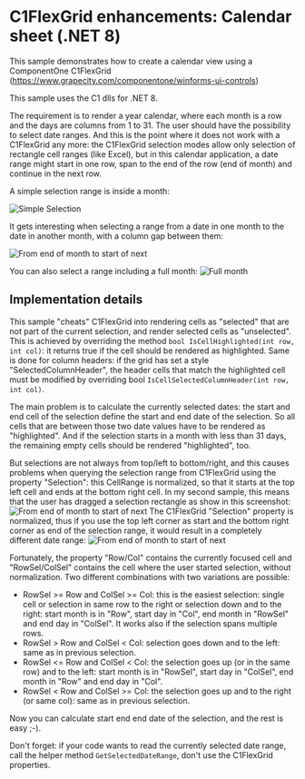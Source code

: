 # C1FlexGrid enhancements: Calendar sheet (.NET 8)

This sample demonstrates how to create a calendar view using a ComponentOne C1FlexGrid (https://www.grapecity.com/componentone/winforms-ui-controls)

This sample uses the C1 dlls for .NET 8.

The requirement is to render a year calendar, where each month is a row and the days are columns from 1 to 31. The user should have the possibility
to select date ranges. And this is the point where it does not work with a C1FlexGrid any more: the C1FlexGrid selection modes allow only selection of rectangle cell ranges (like Excel), 
but in this  calendar application, a date range might start in one row, span to the end of the row (end of month) and continue in the next row.


A simple selection range is inside a month:

![Simple Selection](images/same_month.png)

It gets interesting when selecting a range from a date in one month to the date in another month, with a column gap between them:

![From end of month to start of next](images/over_month_border_with_gap.png)

You can also select a range including a full month:
![Full month](images/over_month_border_without_gap.png)

## Implementation details
This sample "cheats" C1FlexGrid into rendering cells as "selected" that are not part of the current selection, and render selected cells as "unselected". 
This is achieved by overriding the method `bool IsCellHighlighted(int row, int col)`: it returns true if the cell should be rendered as highlighted.
Same is done for column headers: if the grid has set a style "SelectedColumnHeader", the header cells that match the highlighted cell 
must be modified by overriding bool `IsCellSelectedColumnHeader(int row, int col)`.


The main problem is to calculate the currently selected dates: the start and end cell of the selection define the start and end date of the selection. So
all cells that are between those two date values have to be rendered as "highlighted". And if the selection starts in a month with less than 31 days, the remaining
empty cells should be rendered "highlighted", too.

But selections are not always from top/left to bottom/right, and this causes problems when querying the selection range from C1FlexGrid using the property "Selection":
this CellRange is normalized, so that it starts at the top left cell and ends at the bottom right cell. In my second sample, this means that the user has 
dragged a selection rectangle as show in this screenshot:
![From end of month to start of next](images/over_month_border_with_gap_selection.png)
The C1FlexGrid "Selection" property is normalized, thus if you use the top left corner as start and the bottom right corner as end of the selection range,
it would result in a completely different date range: 
![From end of month to start of next](images/over_month_border_with_gap_selection_wrong.png)

Fortunately, the property "Row/Col" contains the currently focused cell and "RowSel/ColSel" contains the cell where the user started selection, without normalization.
Two different combinations with two variations are possible:

* RowSel >= Row and ColSel >= Col: this is the easiest selection: single cell or selection in same row to the right or selection down and to the right: start month is in "Row", start day in "Col", end month in "RowSel" and end day in "ColSel".
It works also if the selection spans multiple rows.
* RowSel > Row and ColSel < Col: selection goes down and to the left: same as in previous selection.
* RowSel <= Row and ColSel < Col: the selection goes up (or in the same row) and to the left: start month is in "RowSel", start day in "ColSel", end month in "Row" and end day in "Col".
* RowSel < Row and ColSel >= Col: the selection goes up and to the right (or same col): same as in previous selection.

Now you can calculate start end end date of the selection, and the rest is easy ;-). 

Don't forget: if your code wants to read the currently selected date range, call the helper method `GetSelectedDateRange`, don't use the C1FlexGrid properties.


